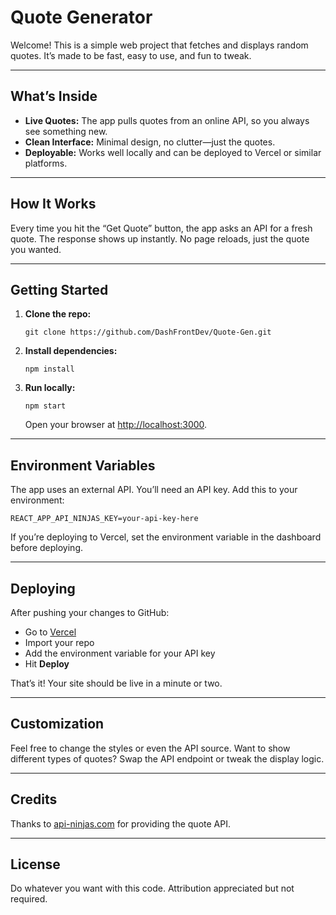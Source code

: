 # Quote Generator

Welcome! This is a simple web project that fetches and displays random quotes. It’s made to be fast, easy to use, and fun to tweak.

---

## What’s Inside

- **Live Quotes:** The app pulls quotes from an online API, so you always see something new.
- **Clean Interface:** Minimal design, no clutter—just the quotes.
- **Deployable:** Works well locally and can be deployed to Vercel or similar platforms.

---

## How It Works

Every time you hit the “Get Quote” button, the app asks an API for a fresh quote. The response shows up instantly. No page reloads, just the quote you wanted.

---

## Getting Started

1. **Clone the repo:**
   ```
   git clone https://github.com/DashFrontDev/Quote-Gen.git
   ```
2. **Install dependencies:**
   ```
   npm install
   ```
3. **Run locally:**
   ```
   npm start
   ```
   Open your browser at [http://localhost:3000](http://localhost:3000).

---

## Environment Variables

The app uses an external API. You’ll need an API key. Add this to your environment:

```
REACT_APP_API_NINJAS_KEY=your-api-key-here
```

If you’re deploying to Vercel, set the environment variable in the dashboard before deploying.

---

## Deploying

After pushing your changes to GitHub:
- Go to [Vercel](https://vercel.com/)
- Import your repo
- Add the environment variable for your API key
- Hit **Deploy**

That’s it! Your site should be live in a minute or two.

---

## Customization

Feel free to change the styles or even the API source. Want to show different types of quotes? Swap the API endpoint or tweak the display logic.

---

## Credits

Thanks to [api-ninjas.com](https://api-ninjas.com/) for providing the quote API.

---

## License

Do whatever you want with this code. Attribution appreciated but not required.
